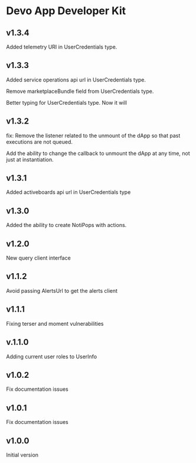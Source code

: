 # Devo App Developer Kit

## v1.3.4

Added telemetry URI in UserCredentials type.

## v1.3.3

Added service operations api url in UserCredentials type.

Remove marketplaceBundle field from UserCredentials type.

Better typing for UserCredentials type. Now it will

## v1.3.2

fix: Remove the listener related to the unmount of the dApp so that past executions are not queued.

Add the ability to change the callback to unmount the dApp at any time, not just at instantiation.

## v1.3.1

Added activeboards api url in UserCredentials type

## v1.3.0

Added the ability to create NotiPops with actions.

## v1.2.0

New query client interface

## v1.1.2

Avoid passing AlertsUrl to get the alerts client

## v1.1.1

Fixing terser and moment vulnerabilities

## v.1.1.0

Adding current user roles to UserInfo

## v1.0.2

Fix documentation issues

## v1.0.1

Fix documentation issues

## v1.0.0

Initial version
